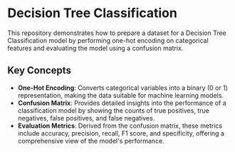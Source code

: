 # Decision Tree Classification

This repository demonstrates how to prepare a dataset for a Decision Tree Classification model by performing one-hot encoding on categorical features and evaluating the model using a confusion matrix.

## Key Concepts

- **One-Hot Encoding**: Converts categorical variables into a binary (0 or 1) representation, making the data suitable for machine learning models.
- **Confusion Matrix**: Provides detailed insights into the performance of a classification model by showing the counts of true positives, true negatives, false positives, and false negatives.
- **Evaluation Metrics**: Derived from the confusion matrix, these metrics include accuracy, precision, recall, F1 score, and specificity, offering a comprehensive view of the model's performance.
